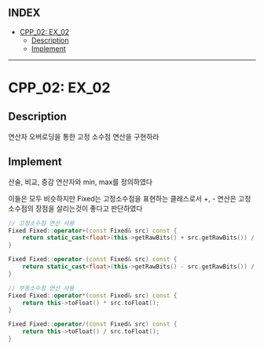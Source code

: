 ## INDEX  

- [CPP\_02: EX\_02](#cpp_02-ex_02)
	- [Description](#description)
	- [Implement](#implement)
	

---

# CPP_02: EX_02

## Description

연산자 오버로딩을 통한 고정 소수점 연산을 구현하라

## Implement

산술, 비교, 증감 연산자와 min, max를 정의하였다

이들은 모두 비슷하지만 Fixed는 고정소수점을 표현하는 클래스로서 +, - 연산은 고정소수점의 장점을 살리는것이 좋다고 판단하였다   

```c++
// 고정소수점 연산 사용
Fixed Fixed::operator+(const Fixed& src) const {
	return static_cast<float>(this->getRawBits() + src.getRawBits()) / BITS_MOVE;
}

Fixed Fixed::operator-(const Fixed& src) const {
	return static_cast<float>(this->getRawBits() - src.getRawBits()) / BITS_MOVE;
}

// 부동소수점 연산 사용
Fixed Fixed::operator*(const Fixed& src) const {
	return this->toFloat() * src.toFloat();
}

Fixed Fixed::operator/(const Fixed& src) const {
	return this->toFloat() / src.toFloat();
}
```

